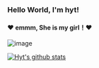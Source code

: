 ### Hello World, I'm hyt!

#### :heart: emmm, She is my girl！:heart:

![image](https://user-images.githubusercontent.com/34086399/154191912-b851b881-ba16-4d52-8b2d-5bb6da37d30d.png)
<!-- <img src="https://user-images.githubusercontent.com/34086399/154191912-b851b881-ba16-4d52-8b2d-5bb6da37d30d.png" width="700" height="471" alt="myGirl"/> -->

[![Hyt's github stats](https://github-readme-stats.vercel.app/api?username=hytStart&show_icons=true&theme=radical)](https://github.com/anuraghazra/github-readme-stats)



<!--
**hytStart/hytStart** is a ✨ _special_ ✨ repository because its `README.md` (this file) appears on your GitHub profile.

Here are some ideas to get you started:

- 🔭 I’m currently working on ...
- 🌱 I’m currently learning ...
- 👯 I’m looking to collaborate on ...
- 🤔 I’m looking for help with ...
- 💬 Ask me about ...
- 📫 How to reach me: ...
- 😄 Pronouns: ...
- ⚡ Fun fact: ...
-->
